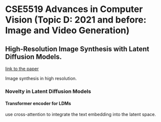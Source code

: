 # CSE5519 Advances in Computer Vision (Topic D: 2021 and before: Image and Video Generation)

## High-Resolution Image Synthesis with Latent Diffusion Models.

[link to the paper](https://openaccess.thecvf.com/content/CVPR2022/papers/Rombach_High-Resolution_Image_Synthesis_With_Latent_Diffusion_Models_CVPR_2022_paper.pdf)

Image synthesis in high resolution.

### Novelty in Latent Diffusion Models

#### Transformer encoder for LDMs

use cross-attention to integrate the text embedding into the latent space.

